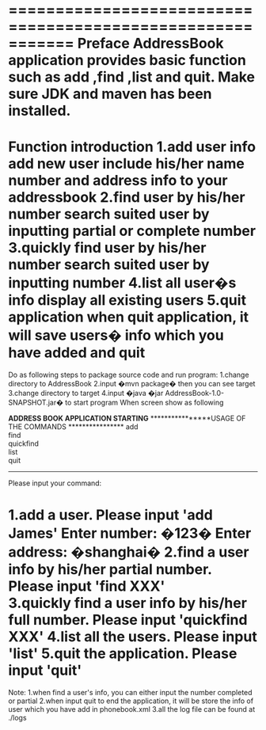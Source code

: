 ===========================================================
Preface 
AddressBook application provides basic function such as add ,find ,list and quit. Make sure JDK and maven has been installed.
===========================================================
Function introduction
1.add user info
add new user include his/her name number and address info to your addressbook
2.find user by his/her number
   search suited user by inputting partial or complete number
3.quickly find user by his/her number
   search suited user by inputting number
4.list all user�s info
   display all existing users 
5.quit application
when quit application, it will save users� info which you have added and quit
===========================================================

Do as following steps to package source code and run program:
1.change directory to AddressBook
2.input �mvn package� then you can see target
3.change directory to target
4.input �java �jar AddressBook-1.0-SNAPSHOT.jar� to start program
When screen show as following
 
****************ADDRESS BOOK APPLICATION STARTING****************
****************USAGE OF THE COMMANDS            ****************
                add <name>                                       
                find <number>                                    
                quickfind <number>                               
                list                                             
                quit                                             
*****************************************************************
Please input your command: 

1.add a user. Please input 'add James' 
  Enter number: �123�
  Enter address: �shanghai�
2.find a user info by his/her partial number. Please input 'find XXX'  
3.quickly find a user info by his/her full number. Please input 'quickfind XXX' 
4.list all the users. Please input 'list'
5.quit the application. Please input 'quit'
===========================================================
Note:
1.when find a user's info, you can either input the number completed or partial
2.when input quit to end the application, it will be store the info of user which you have add in phonebook.xml
3.all the log file can be found at ./logs


